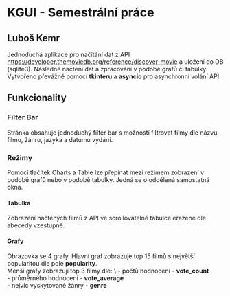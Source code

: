 # KGUI - Semestrální práce 
## Luboš Kemr

Jednoduchá aplikace pro načítání dat z API https://developer.themoviedb.org/reference/discover-movie a uložení do DB (sqlite3).
Následné načtení dat a zpracování v podobě grafů či tabulky.
Vytvořeno převážně pomocí **tkinteru** a **asyncio** pro asynchronní volání API.

## Funkcionality

### Filter Bar
Stránka obsahuje jednoduchý filter bar s možností filtrovat filmy dle názvu filmu, žánru, jazyka a datumu vydání.

### Režimy
Pomocí tlačítek Charts a Table lze přepínat mezi režimem zobrazení v podobě grafů nebo v podobě tabulky. Jedná se o oddělená samostatná okna.

#### Tabulka
Zobrazení načtených filmů z API ve scrollovatelné tabulce eřazené dle abecedy vzestupně.

#### Grafy
Obrazovka se 4 grafy. 
Hlavní graf zobrazuje top 15 filmů s největší popularitou dle pole **popularity**.\
Menší grafy zobrazují top 3 filmy dle: \ -  počtů hodnocení - **vote_count** \
                                       -   průměrného hodnocení - **vote_average** \
                                       -   nejvíc vyskytované žánry - **genre**

